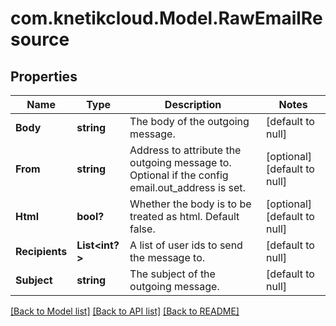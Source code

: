 # com.knetikcloud.Model.RawEmailResource
## Properties

Name | Type | Description | Notes
------------ | ------------- | ------------- | -------------
**Body** | **string** | The body of the outgoing message. | [default to null]
**From** | **string** | Address to attribute the outgoing message to. Optional if the config email.out_address is set. | [optional] [default to null]
**Html** | **bool?** | Whether the body is to be treated as html. Default false. | [optional] [default to null]
**Recipients** | **List&lt;int?&gt;** | A list of user ids to send the message to. | [default to null]
**Subject** | **string** | The subject of the outgoing message. | [default to null]

[[Back to Model list]](../README.md#documentation-for-models) [[Back to API list]](../README.md#documentation-for-api-endpoints) [[Back to README]](../README.md)

